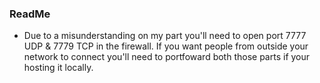 ### ReadMe

- Due to a misunderstanding on my part you'll need to open port 7777 UDP & 7779 TCP in the firewall. If you want people from outside your network to connect you'll need to portfoward both those parts if your hosting it locally.